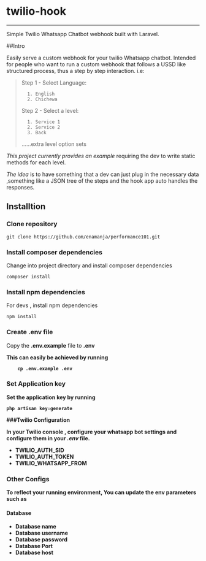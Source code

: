 
# twilio-hook
***

Simple Twilio Whatsapp Chatbot webhook built with Laravel.

##Intro

Easily serve a custom webhook for your twilio Whatsapp chatbot.
Intended for people who want to run a custom webhook that follows a USSD like structured
process, thus a step by step interaction. i.e:

> Step 1 - Select Language:
> 
>       1. English
>       2. Chichewa
>
> Step 2 - Select a level:
>   
>       1. Service 1
>       2. Service 2
>       3. Back
> 
> ......extra level option sets


*This project currently provides an example* requiring the dev to 
write static methods for each level.

*The idea* is to have something that a dev can just plug in the necessary data
,something like a JSON tree of the steps and the hook app auto handles the responses.


## Installtion

### Clone repository

```
git clone https://github.com/enamanja/performance101.git
```


### Install composer dependencies
Change into project directory and install composer dependencies
```
composer install
```


### Install npm dependencies
For devs , install npm dependencies
```
npm install
```


### Create .env file
Copy the <b>.env.example</b> file to <b>.env<b>

This can easily be achieved by running
```
    cp .env.example .env
```

### Set Application key

Set the application key by running
```
php artisan key:generate
```

###Twilio Configuration

In your Twilio console , configure your whatsapp bot settings and configure them in your
*.env* file.

- TWILIO_AUTH_SID
- TWILIO_AUTH_TOKEN
- TWILIO_WHATSAPP_FROM


### Other Configs

To reflect your running environment, You can update the env parameters such as

#### Database

- Database name
- Database username
- Database password
- Database Port
- Database host


